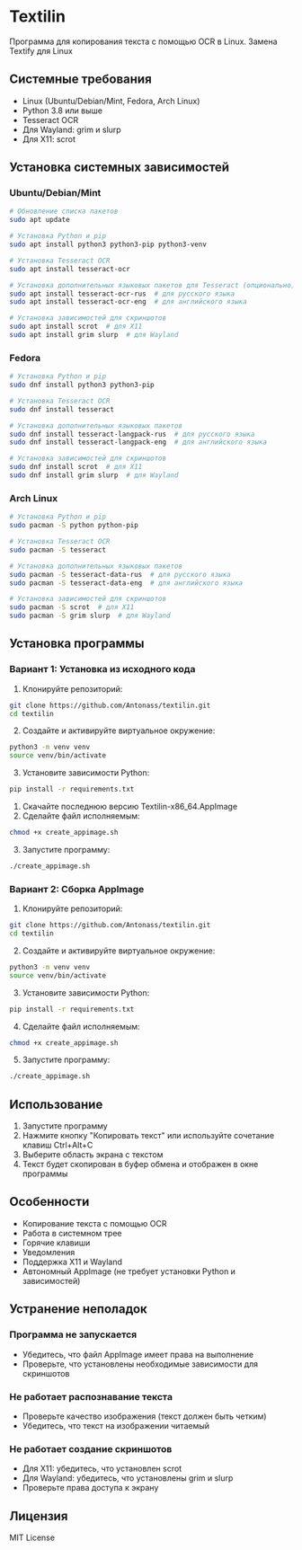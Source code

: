 # Textilin

Программа для копирования текста с помощью OCR в Linux.
Замена Textify для Linux
## Системные требования

- Linux (Ubuntu/Debian/Mint, Fedora, Arch Linux)
- Python 3.8 или выше
- Tesseract OCR
- Для Wayland: grim и slurp
- Для X11: scrot

## Установка системных зависимостей

### Ubuntu/Debian/Mint
```bash
# Обновление списка пакетов
sudo apt update

# Установка Python и pip
sudo apt install python3 python3-pip python3-venv

# Установка Tesseract OCR
sudo apt install tesseract-ocr

# Установка дополнительных языковых пакетов для Tesseract (опционально)
sudo apt install tesseract-ocr-rus  # для русского языка
sudo apt install tesseract-ocr-eng  # для английского языка

# Установка зависимостей для скриншотов
sudo apt install scrot  # для X11
sudo apt install grim slurp  # для Wayland
```

### Fedora
```bash
# Установка Python и pip
sudo dnf install python3 python3-pip

# Установка Tesseract OCR
sudo dnf install tesseract

# Установка дополнительных языковых пакетов
sudo dnf install tesseract-langpack-rus  # для русского языка
sudo dnf install tesseract-langpack-eng  # для английского языка

# Установка зависимостей для скриншотов
sudo dnf install scrot  # для X11
sudo dnf install grim slurp  # для Wayland
```

### Arch Linux
```bash
# Установка Python и pip
sudo pacman -S python python-pip

# Установка Tesseract OCR
sudo pacman -S tesseract

# Установка дополнительных языковых пакетов
sudo pacman -S tesseract-data-rus  # для русского языка
sudo pacman -S tesseract-data-eng  # для английского языка

# Установка зависимостей для скриншотов
sudo pacman -S scrot  # для X11
sudo pacman -S grim slurp  # для Wayland
```

## Установка программы

### Вариант 1: Установка из исходного кода

1. Клонируйте репозиторий:
```bash
git clone https://github.com/Antonass/textilin.git
cd textilin
```

2. Создайте и активируйте виртуальное окружение:
```bash
python3 -m venv venv
source venv/bin/activate
```

3. Установите зависимости Python:
```bash
pip install -r requirements.txt
```
1. Скачайте последнюю версию Textilin-x86_64.AppImage
2. Сделайте файл исполняемым:
```bash
chmod +x create_appimage.sh
```
3. Запустите программу:
```bash
./create_appimage.sh
```

### Вариант 2: Сборка AppImage

1. Клонируйте репозиторий:
```bash
git clone https://github.com/Antonass/textilin.git
cd textilin
```

2. Создайте и активируйте виртуальное окружение:
```bash
python3 -m venv venv
source venv/bin/activate
```

3. Установите зависимости Python:
```bash
pip install -r requirements.txt
```

4. Сделайте файл исполняемым:
```bash
chmod +x create_appimage.sh
```
5. Запустите программу:
```bash
./create_appimage.sh
```

## Использование

1. Запустите программу
2. Нажмите кнопку "Копировать текст" или используйте сочетание клавиш Ctrl+Alt+C
3. Выберите область экрана с текстом
4. Текст будет скопирован в буфер обмена и отображен в окне программы

## Особенности

- Копирование текста с помощью OCR
- Работа в системном трее
- Горячие клавиши
- Уведомления
- Поддержка X11 и Wayland
- Автономный AppImage (не требует установки Python и зависимостей)

## Устранение неполадок

### Программа не запускается
- Убедитесь, что файл AppImage имеет права на выполнение
- Проверьте, что установлены необходимые зависимости для скриншотов

### Не работает распознавание текста
- Проверьте качество изображения (текст должен быть четким)
- Убедитесь, что текст на изображении читаемый

### Не работает создание скриншотов
- Для X11: убедитесь, что установлен scrot
- Для Wayland: убедитесь, что установлены grim и slurp
- Проверьте права доступа к экрану

## Лицензия

MIT License 
